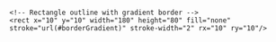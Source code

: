 <!-- Embedding SVG -->
<svg width="200%" height="200%" xmlns="http://www.w3.org/2000/svg">
  <!-- Define the clipping path for rain effect area -->
  <defs>
    <clipPath id="rainClip">
      <rect x="10" y="10" width="180" height="80"/>
    </clipPath>
  </defs>

  <!-- Define the gradient for the raindrops -->
  <defs>
    <linearGradient id="rainGradient" x1="0%" y1="0%" x2="100%" y2="100%">
      <stop offset="0%" stop-color="#c300ff"/>
      <stop offset="100%" stop-color="blue"/>
    </linearGradient>
  </defs>
  
  <!-- Apply the clipping path to the raindrops group -->
  <g id="raindrops" clip-path="url(#rainClip)">
    <!-- Main raindrop -->
    <circle cx="20" cy="-20" r="3" fill="url(#rainGradient)">
      <!-- Animate the falling motion -->
      <animate attributeName="cy" values="-20; 200;" dur="2.8s" repeatCount="indefinite"/>
      <animate attributeName="cx" values="20; 260;" dur="2.8s" repeatCount="indefinite"/>
    </circle>
    <!-- Secondary raindrops -->
    <circle cx="50" cy="-30" r="2.5" fill="url(#rainGradient)">
      <animate attributeName="cy" values="-30; 200;" dur="2.2s" repeatCount="indefinite" />
      <animate attributeName="cx" values="50; 290;" dur="2.2s" repeatCount="indefinite"/>
    </circle>
    <circle cx="80" cy="-25" r="3" fill="url(#rainGradient)">
      <animate attributeName="cy" values="-25; 200;" dur="2.1s" repeatCount="indefinite" />
      <animate attributeName="cx" values="80; 320;" dur="2.1s" repeatCount="indefinite"/>
    </circle>
    <!-- Add more raindrops -->
    <circle cx="110" cy="-35" r="2.8" fill="url(#rainGradient)">
      <animate attributeName="cy" values="-35; 200;" dur="2.3s" repeatCount="indefinite" />
      <animate attributeName="cx" values="110; 350;" dur="2.3s" repeatCount="indefinite"/>
    </circle>
    <circle cx="140" cy="-40" r="3.2" fill="url(#rainGradient)">
      <animate attributeName="cy" values="-40; 250;" dur="2.4s" repeatCount="indefinite" />
      <animate attributeName="cx" values="140; 380;" dur="2.4s" repeatCount="indefinite"/>
    </circle>
    <!-- Add more raindrops -->
    <circle cx="170" cy="-15" r="2.7" fill="url(#rainGradient)">
      <animate attributeName="cy" values="-15; 200;" dur="2.2s" repeatCount="indefinite" />
      <animate attributeName="cx" values="170; 410;" dur="2.2s" repeatCount="indefinite"/>
    </circle>
    <circle cx="200" cy="-22" r="2.9" fill="url(#rainGradient)">
      <animate attributeName="cy" values="-22; 200;" dur="2.3s" repeatCount="indefinite" />
      <animate attributeName="cx" values="200; 440;" dur="2.3s" repeatCount="indefinite"/>
    </circle>
    <circle cx="230" cy="-18" r="3.1" fill="url(#rainGradient)">
      <animate attributeName="cy" values="-18; 200;" dur="2.4s" repeatCount="indefinite" />
      <animate attributeName="cx" values="230; 470;" dur="2.4s" repeatCount="indefinite"/>
    </circle>
    <!-- Add even more raindrops -->
    <circle cx="260" cy="-28" r="2.6" fill="url(#rainGradient)">
      <animate attributeName="cy" values="-28; 200;" dur="2.1s" repeatCount="indefinite" />
      <animate attributeName="cx" values="260; 500;" dur="2.1s" repeatCount="indefinite"/>
    </circle>
    <circle cx="290" cy="-32" r="2.4" fill="url(#rainGradient)">
      <animate attributeName="cy" values="-32; 200;" dur="2.2s" repeatCount="indefinite" />
      <animate attributeName="cx" values="290; 530;" dur="2.2s" repeatCount="indefinite"/>
    </circle>
    <circle cx="320" cy="-26" r="2.8" fill="url(#rainGradient)">
      <animate attributeName="cy" values="-26; 200;" dur="2.3s" repeatCount="indefinite" />
      <animate attributeName="cx" values="320; 560;" dur="2.3s" repeatCount="indefinite"/>
    </circle>
    <circle cx="350" cy="-38" r="3.3" fill="url(#rainGradient)">
      <animate attributeName="cy" values="-38; 200;" dur="2.4s" repeatCount="indefinite" />
      <animate attributeName="cx" values="350; 590;" dur="2.4s" repeatCount="indefinite"/>
    </circle>
    <!-- Additional raindrops to the left of the box -->
    <circle cx="-10" cy="-18" r="2.9" fill="url(#rainGradient)">
      <animate attributeName="cy" values="-18; 200;" dur="2.3s" repeatCount="indefinite" />
      <animate attributeName="cx" values="-10; 230;" dur="2.3s" repeatCount="indefinite"/>
    </circle>
    <circle cx="-40" cy="-22" r="2.7" fill="url(#rainGradient)">
      <animate attributeName="cy" values="-22; 200;" dur="2.2s" repeatCount="indefinite" />
      <animate attributeName="cx" values="-40; 200;" dur="2.2s" repeatCount="indefinite"/>
    </circle>
    <circle cx="-70" cy="-15" r="3.1" fill="url(#rainGradient)">
      <animate attributeName="cy" values="-15; 200;" dur="2.4s" repeatCount="indefinite" />
      <animate attributeName="cx" values="-70; 170;" dur="2.4s" repeatCount="indefinite"/>
    </circle>
  </g>

   <!-- Rectangle -->
  <svg width="200" height="100" xmlns="http://www.w3.org/2000/svg">
    <!-- Linear gradient definition -->
    <defs>
      <linearGradient id="borderGradient" x1="0%" y1="0%" x2="100%" y2="100%">
        <stop offset="0%" stop-color="#c300ff"/>
        <stop offset="100%" stop-color="blue"/>
      </linearGradient>
    </defs>

    <!-- Rectangle outline with gradient border -->
    <rect x="10" y="10" width="180" height="80" fill="none" stroke="url(#borderGradient)" stroke-width="2" rx="10" ry="10"/>
  </svg>
</svg>
